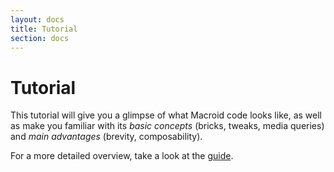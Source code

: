 ```yaml
---
layout: docs
title: Tutorial
section: docs
---
```


# Tutorial

This tutorial will give you a glimpse of what Macroid code looks like, as well as make you familiar with its
*basic concepts* (bricks, tweaks, media queries) and *main advantages* (brevity, composability).

For a more detailed overview, take a look at the [guide](Guide.html).